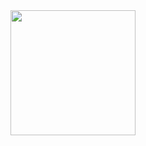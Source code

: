 

<img src="https://user-images.githubusercontent.com/100326070/155639792-09d0d956-7c73-444a-a518-5b80bf644b11.png" width="200" height="200"/>
